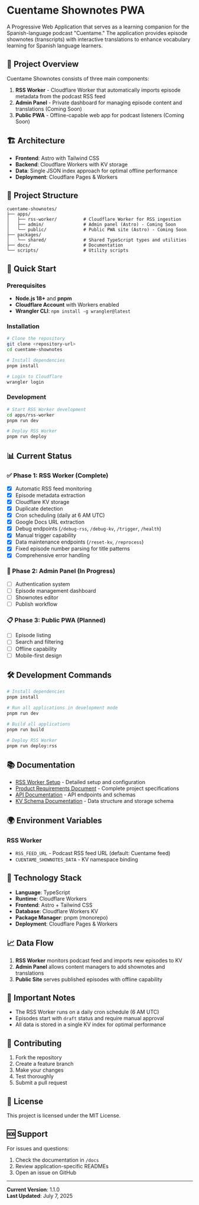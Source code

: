 # Cuentame Shownotes PWA

A Progressive Web Application that serves as a learning companion for the Spanish-language podcast "Cuentame." The application provides episode shownotes (transcripts) with interactive translations to enhance vocabulary learning for Spanish language learners.

## 🎯 Project Overview

Cuentame Shownotes consists of three main components:

1. **RSS Worker** - Cloudflare Worker that automatically imports episode metadata from the podcast RSS feed
2. **Admin Panel** - Private dashboard for managing episode content and translations (Coming Soon)
3. **Public PWA** - Offline-capable web app for podcast listeners (Coming Soon)

## 🏗️ Architecture

- **Frontend**: Astro with Tailwind CSS
- **Backend**: Cloudflare Workers with KV storage
- **Data**: Single JSON index approach for optimal offline performance
- **Deployment**: Cloudflare Pages & Workers

## 📁 Project Structure

```
cuentame-shownotes/
├── apps/
│   ├── rss-worker/          # Cloudflare Worker for RSS ingestion
│   ├── admin/               # Admin panel (Astro) - Coming Soon
│   └── public/              # Public PWA site (Astro) - Coming Soon
├── packages/
│   └── shared/              # Shared TypeScript types and utilities
├── docs/                    # Documentation
└── scripts/                 # Utility scripts
```

## 🚀 Quick Start

### Prerequisites

- **Node.js 18+** and **pnpm**
- **Cloudflare Account** with Workers enabled
- **Wrangler CLI**: `npm install -g wrangler@latest`

### Installation

```bash
# Clone the repository
git clone <repository-url>
cd cuentame-shownotes

# Install dependencies
pnpm install

# Login to Cloudflare
wrangler login
```

### Development

```bash
# Start RSS Worker development
cd apps/rss-worker
pnpm run dev

# Deploy RSS Worker
pnpm run deploy
```

## 📊 Current Status

### ✅ Phase 1: RSS Worker (Complete)

- [x] Automatic RSS feed monitoring
- [x] Episode metadata extraction
- [x] Cloudflare KV storage
- [x] Duplicate detection
- [x] Cron scheduling (daily at 6 AM UTC)
- [x] Google Docs URL extraction
- [x] Debug endpoints (`/debug-rss`, `/debug-kv`, `/trigger`, `/health`)
- [x] Manual trigger capability
- [x] Data maintenance endpoints (`/reset-kv`, `/reprocess`)
- [x] Fixed episode number parsing for title patterns
- [x] Comprehensive error handling

### 🚧 Phase 2: Admin Panel (In Progress)

- [ ] Authentication system
- [ ] Episode management dashboard
- [ ] Shownotes editor
- [ ] Publish workflow

### 📋 Phase 3: Public PWA (Planned)

- [ ] Episode listing
- [ ] Search and filtering
- [ ] Offline capability
- [ ] Mobile-first design

## 🛠️ Development Commands

```bash
# Install dependencies
pnpm install

# Run all applications in development mode
pnpm run dev

# Build all applications
pnpm run build

# Deploy RSS Worker
pnpm run deploy:rss
```

## 📚 Documentation

- [RSS Worker Setup](./apps/rss-worker/README.md) - Detailed setup and configuration
- [Product Requirements Document](./docs/PRD.md) - Complete project specifications
- [API Documentation](./docs/API.md) - API endpoints and schemas
- [KV Schema Documentation](./docs/KV-Schema.md) - Data structure and storage schema

## 🌍 Environment Variables

### RSS Worker

- `RSS_FEED_URL` - Podcast RSS feed URL (default: Cuentame feed)
- `CUENTAME_SHOWNOTES_DATA` - KV namespace binding

## 🔧 Technology Stack

- **Language**: TypeScript
- **Runtime**: Cloudflare Workers
- **Frontend**: Astro + Tailwind CSS
- **Database**: Cloudflare Workers KV
- **Package Manager**: pnpm (monorepo)
- **Deployment**: Cloudflare Pages & Workers

## 📈 Data Flow

1. **RSS Worker** monitors podcast feed and imports new episodes to KV
2. **Admin Panel** allows content managers to add shownotes and translations
3. **Public Site** serves published episodes with offline capability

## 🚨 Important Notes

- The RSS Worker runs on a daily cron schedule (6 AM UTC)
- Episodes start with `draft` status and require manual approval
- All data is stored in a single KV index for optimal performance

## 🤝 Contributing

1. Fork the repository
2. Create a feature branch
3. Make your changes
4. Test thoroughly
5. Submit a pull request

## 📄 License

This project is licensed under the MIT License.

## 🆘 Support

For issues and questions:

1. Check the documentation in `/docs`
2. Review application-specific READMEs
3. Open an issue on GitHub

---

**Current Version**: 1.1.0  
**Last Updated**: July 7, 2025
